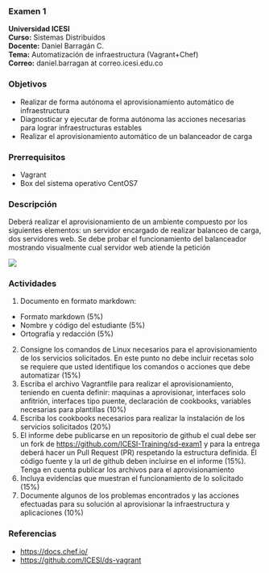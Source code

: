 ### Examen 1
**Universidad ICESI**  
**Curso:** Sistemas Distribuidos  
**Docente:** Daniel Barragán C.  
**Tema:** Automatización de infraestructura (Vagrant+Chef)  
**Correo:** daniel.barragan at correo.icesi.edu.co

### Objetivos
* Realizar de forma autónoma el aprovisionamiento automático de infraestructura
* Diagnosticar y ejecutar de forma autónoma las acciones necesarias para lograr infraestructuras estables
* Realizar el aprovisionamiento automático de un balanceador de carga

### Prerrequisitos
* Vagrant
* Box del sistema operativo CentOS7

### Descripción
Deberá	realizar	el	aprovisionamiento	de	un	ambiente	compuesto	por	los	siguientes	elementos:	un servidor	encargado de	realizar balanceo de	carga,	dos	servidores	web. Se	debe probar	el	funcionamiento	del balanceador	 mostrando visualmente cual servidor web atiende la	petición

![][1]

### Actividades
1. Documento en formato markdown:  
  * Formato markdown (5%)
  * Nombre y código del estudiante (5%)
  * Ortografía y redacción (5%)
2. Consigne los comandos de Linux necesarios para el aprovisionamiento de los servicios solicitados. En este punto no debe incluir recetas solo se requiere que usted identifique los comandos o acciones que debe automatizar (15%)
3. Escriba el archivo Vagrantfile para realizar el aprovisionamiento, teniendo en cuenta definir:
maquinas a aprovisionar, interfaces solo anfitrión, interfaces tipo puente, declaración de cookbooks, variables necesarias para plantillas (10%)
4. Escriba los cookbooks necesarios para realizar la instalación de los servicios solicitados (20%)
5. El informe debe publicarse en un repositorio de github el cual debe ser un fork de https://github.com/ICESI-Training/sd-exam1 y para la entrega deberá hacer un Pull Request (PR) respetando la estructura definida. El código fuente y la url de github deben incluirse en el informe (15%). Tenga en cuenta publicar los archivos para el aprovisionamiento
6. Incluya evidencias que muestran el funcionamiento de lo solicitado (15%)
7. Documente algunos de los problemas encontrados y las acciones efectuadas para su solución al aprovisionar la infraestructura y aplicaciones (10%)

### Referencias
* https://docs.chef.io/  
* https://github.com/ICESI/ds-vagrant

[1]: images/01_diagrama_despliegue.png

